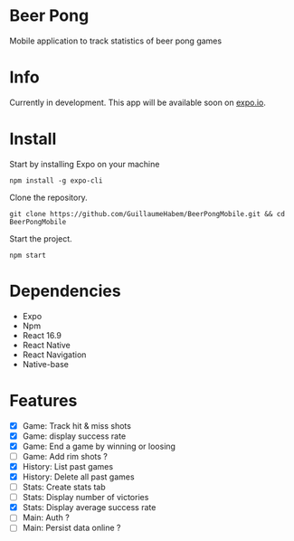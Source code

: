 # Beer Pong
Mobile application to track statistics of beer pong games

# Info
Currently in development.
This app will be available soon on [expo.io](expo.io).

# Install

Start by installing Expo on your machine

`npm install -g expo-cli`

Clone the repository.

`git clone https://github.com/GuillaumeHabem/BeerPongMobile.git && cd BeerPongMobile`

Start the project.

`npm start`

# Dependencies

- Expo
- Npm
- React 16.9
- React Native
- React Navigation
- Native-base

# Features

- [x] Game: Track hit & miss shots
- [x] Game: display success rate
- [x] Game: End a game by winning or loosing
- [ ] Game: Add rim shots ?
- [x] History: List past games
- [x] History: Delete all past games
- [ ] Stats: Create stats tab
- [ ] Stats: Display number of victories
- [x] Stats: Display average success rate
- [ ] Main: Auth ? 
- [ ] Main: Persist data online ?  